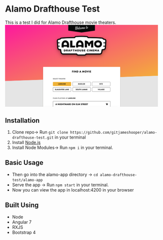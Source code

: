 # Alamo Drafthouse Test
This is a test I did for Alamo Drafthouse movie theaters.
![Alt Img](preview.png)

## Installation

1. Clone repo-> Run `git clone https://github.com/gitjameshooper/alamo-drafthouse-test.git` in your terminal
2. Install [Node.js](https://nodejs.org/en/download/)
3. Install Node Modules-> Run `npm i` in your terminal.


## Basic Usage

* Then go into the alamo-app directory -> `cd alamo-drafthouse-test/alamo-app`
* Serve the app -> Run `npm start` in your terminal.
* Now you can view the app in localhost:4200 in your browser

## Built Using

* Node
* Angular 7
* RXJS
* Bootstrap 4